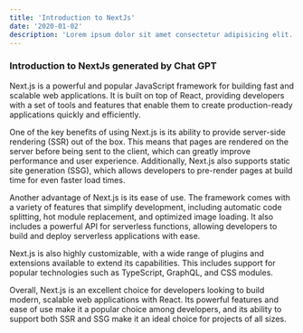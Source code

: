 ```yaml
---
title: 'Introduction to NextJs'
date: '2020-01-02'
description: 'Lorem ipsum dolor sit amet consectetur adipisicing elit. Similique officia sunt odit consectetur, exercitationem excepturi eum nemo assumenda blanditiis vel! Blanditiis voluptate necessitatibus at eius enim ipsam quam neque omnis!'
---
```


### Introduction to NextJs generated by Chat GPT

Next.js is a powerful and popular JavaScript framework for building fast and scalable web applications. It is built on top of React, providing developers with a set of tools and features that enable them to create production-ready applications quickly and efficiently.

One of the key benefits of using Next.js is its ability to provide server-side rendering (SSR) out of the box. This means that pages are rendered on the server before being sent to the client, which can greatly improve performance and user experience. Additionally, Next.js also supports static site generation (SSG), which allows developers to pre-render pages at build time for even faster load times.

Another advantage of Next.js is its ease of use. The framework comes with a variety of features that simplify development, including automatic code splitting, hot module replacement, and optimized image loading. It also includes a powerful API for serverless functions, allowing developers to build and deploy serverless applications with ease.

Next.js is also highly customizable, with a wide range of plugins and extensions available to extend its capabilities. This includes support for popular technologies such as TypeScript, GraphQL, and CSS modules.

Overall, Next.js is an excellent choice for developers looking to build modern, scalable web applications with React. Its powerful features and ease of use make it a popular choice among developers, and its ability to support both SSR and SSG make it an ideal choice for projects of all sizes.

